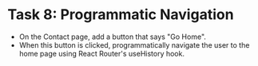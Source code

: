 # Task 8: Programmatic Navigation
- On the Contact page, add a button that says "Go Home".
- When this button is clicked, programmatically navigate the user to the home page using React Router's useHistory hook.
